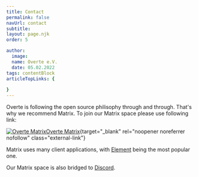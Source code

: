 ```yaml
---
title: Contact
permalink: false
navUrl: contact
subtitle: 
layout: page.njk
order: 5

author:
  image: 
  name: Overte e.V.
  date: 05.02.2022
tags: contentBlock
articleTopLinks: {
  
}
---
```


Overte is following the open source philisophy through and through. That's why we recommend Matrix. To join our Matrix space please use following link:

[![Overte Matrix](./img/icons/element.png)Overte Matrix](https://matrix.to/#/#overte:matrix.org){target="_blank" rel="noopener noreferrer nofollow" class="external-link"}

Matrix uses many client applications, with [Element](https://element.io/) being the most popular one.

Our Matrix space is also bridged to [Discord](https://discord.gg/4YuQvc8K2f).


